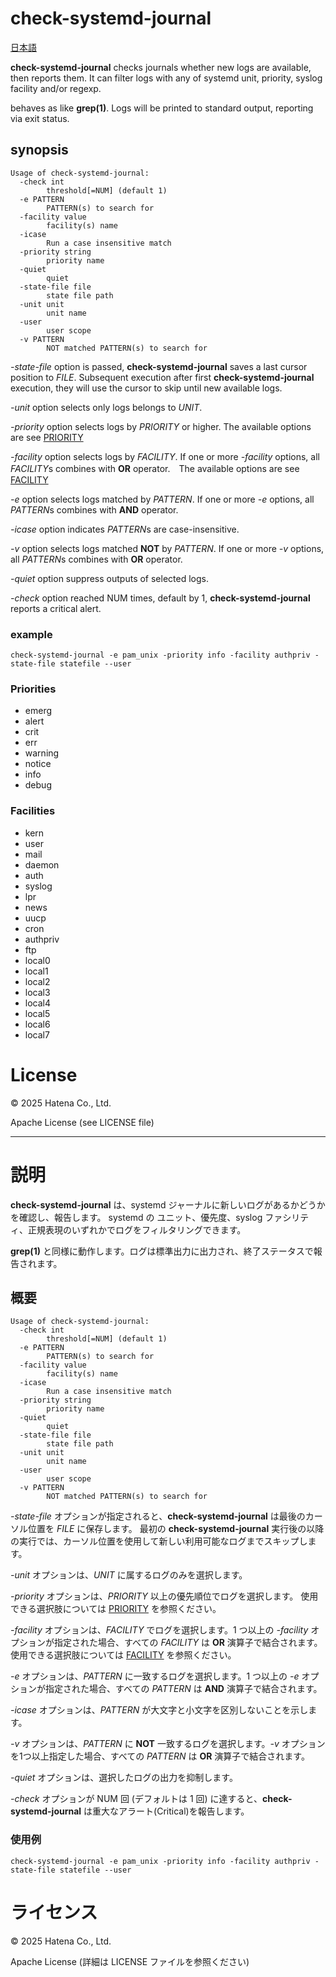 # check-systemd-journal

[日本語](#説明)

**check-systemd-journal** checks journals whether new logs are available, then reports them. It can filter logs with any of systemd unit, priority, syslog facility and/or regexp.

behaves as like **grep(1)**. Logs will be printed to standard output, reporting via exit status.

## synopsis

```
Usage of check-systemd-journal:
  -check int
    	threshold[=NUM] (default 1)
  -e PATTERN
    	PATTERN(s) to search for
  -facility value
    	facility(s) name
  -icase
    	Run a case insensitive match
  -priority string
    	priority name
  -quiet
    	quiet
  -state-file file
    	state file path
  -unit unit
    	unit name
  -user
    	user scope
  -v PATTERN
    	NOT matched PATTERN(s) to search for
```


*-state-file* option is passed, **check-systemd-journal** saves a last cursor position to *FILE*. Subsequent execution after first **check-systemd-journal** execution, they will use the cursor to skip until new available logs.

*-unit* option selects only logs belongs to *UNIT*.

*-priority* option selects logs by *PRIORITY* or higher. The available options are see [PRIORITY](#Priorities)

*-facility* option selects logs by *FACILITY*. If one or more *-facility* options, all *FACILITY*s combines with **OR** operator.　The available options are see [FACILITY](#Facilities)

*-e* option selects logs matched by *PATTERN*. If one or more *-e* options, all *PATTERN*s combines with **AND** operator.

*-icase* option indicates *PATTERN*s are case-insensitive.

*-v* option selects logs matched **NOT** by *PATTERN*. If one or more *-v* options, all *PATTERN*s combines with **OR** operator.

*-quiet* option suppress outputs of selected logs.

*-check* option reached NUM times, default by 1, **check-systemd-journal** reports a critical alert.

### example

```
check-systemd-journal -e pam_unix -priority info -facility authpriv -state-file statefile --user
```

### Priorities

- emerg
- alert
- crit
- err
- warning
- notice
- info
- debug

### Facilities

- kern
- user
- mail
- daemon
- auth
- syslog
- lpr
- news
- uucp
- cron
- authpriv
- ftp
- local0
- local1
- local2
- local3
- local4
- local5
- local6
- local7


# License

© 2025 Hatena Co., Ltd.

Apache License (see LICENSE file)

---

# 説明

**check-systemd-journal** は、systemd ジャーナルに新しいログがあるかどうかを確認し、報告します。
systemd の ユニット、優先度、syslog ファシリティ、正規表現のいずれかでログをフィルタリングできます。

**grep(1)** と同様に動作します。ログは標準出力に出力され、終了ステータスで報告されます。

## 概要

```
Usage of check-systemd-journal:
  -check int
    	threshold[=NUM] (default 1)
  -e PATTERN
    	PATTERN(s) to search for
  -facility value
    	facility(s) name
  -icase
    	Run a case insensitive match
  -priority string
    	priority name
  -quiet
    	quiet
  -state-file file
    	state file path
  -unit unit
    	unit name
  -user
    	user scope
  -v PATTERN
    	NOT matched PATTERN(s) to search for
```
*-state-file* オプションが指定されると、**check-systemd-journal** は最後のカーソル位置を *FILE* に保存します。
最初の **check-systemd-journal** 実行後の以降の実行では、カーソル位置を使用して新しい利用可能なログまでスキップします。

*-unit* オプションは、*UNIT* に属するログのみを選択します。

*-priority* オプションは、*PRIORITY* 以上の優先順位でログを選択します。 使用できる選択肢については [PRIORITY](#Priorities) を参照ください。

*-facility* オプションは、*FACILITY* でログを選択します。1 つ以上の *-facility* オプションが指定された場合、すべての *FACILITY* は **OR** 演算子で結合されます。 使用できる選択肢については [FACILITY](#Facilities) を参照ください。

*-e* オプションは、*PATTERN* に一致するログを選択します。1 つ以上の *-e* オプションが指定された場合、すべての *PATTERN* は **AND** 演算子で結合されます。

*-icase* オプションは、*PATTERN* が大文字と小文字を区別しないことを示します。

*-v* オプションは、*PATTERN* に **NOT** 一致するログを選択します。*-v* オプションを1つ以上指定した場合、すべての *PATTERN* は **OR** 演算子で結合されます。

*-quiet* オプションは、選択したログの出力を抑制します。

*-check* オプションが NUM 回 (デフォルトは 1 回) に達すると、**check-systemd-journal** は重大なアラート(Critical)を報告します。

### 使用例

```
check-systemd-journal -e pam_unix -priority info -facility authpriv -state-file statefile --user
```

# ライセンス

© 2025 Hatena Co., Ltd.

Apache License (詳細は LICENSE ファイルを参照ください)